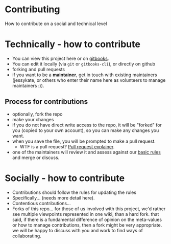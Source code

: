 # Contributing
How to contribute on a social and technical level

# Technically - how to contribute 
* You can view this project here or on [gitbooks](https://www.gitbook.com/book/revolutionsundays/wikipolitics/details). 
* You can edit it locally (via `git` or `gitbooks-cli`), or directly on github
* forking and pull requests
* if you want to be a **maintainer**, get in touch with existing maintainers (jessykate, or others who enter their name here as volunteers to manage maintainers :)). 

## Process for contributions
* optionally, fork the repo
* make your changes
* if you do not have direct write access to the repo, it will be "forked" for you (copied to your own account), so you can make any changes you want. 
* when you save the file, you will be prompted to make a pull request. 
  * WTF is a pull request? [Pull request explainer](http://michaeljaylissner.com/posts/2014/10/06/editing-on-github-a-non-technical-explainer/).
* one of the maintainers will review it and assess against our [basic rules](https://github.com/revolutionsundays/wikipolitics/blob/master/meta/overview.md#rules) and merge or discuss. 

# Socially - how to contribute
* Contributions should follow the rules for updating the rules
* Specifically... (needs more detail here). 
* Contentious contributions...
* Forks of this repo... for those of us involved with this project, we'd rather see multiple viewpoints represented in one wiki, than a hard fork. that said, if there is a fundamental difference of opinion on the meta-values or how to manage contributions, then a fork might be very appropriate. we will be happy to discuss with you and work to find ways of collaborating.  
